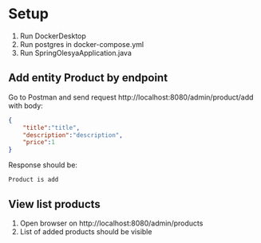 # Setup

1. Run DockerDesktop
2. Run postgres in docker-compose.yml
3. Run SpringOlesyaApplication.java

## Add entity Product by endpoint 
Go to Postman and send request http://localhost:8080/admin/product/add with body:
```json
{
    "title":"title",
    "description":"description",
    "price":1
}
```
Response should be:
```
Product is add
```

## View list products
1. Open browser on http://localhost:8080/admin/products
2. List of added products should be visible